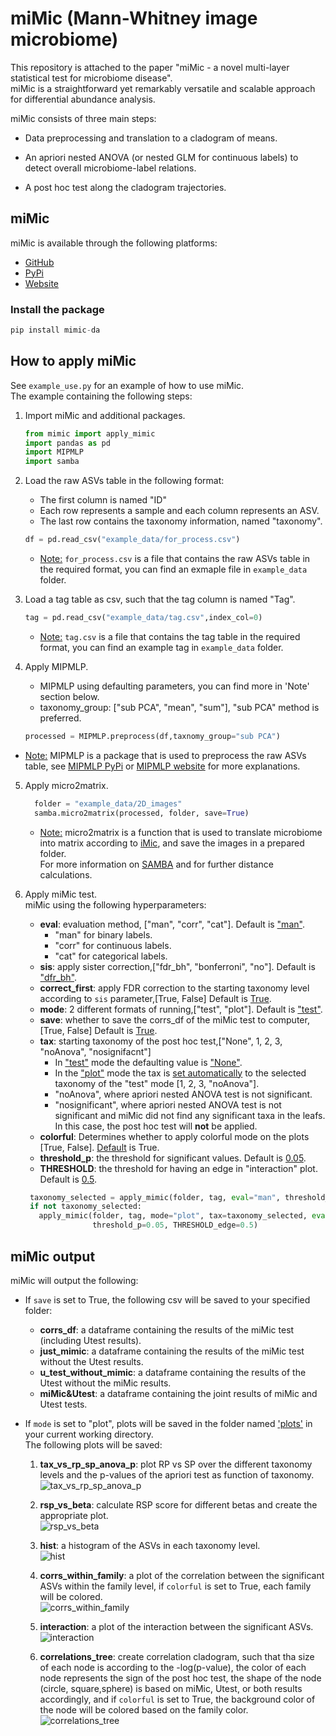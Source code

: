 # miMic (Mann-Whitney image microbiome) 

This repository is attached to the paper "miMic - a novel multi-layer statistical test for microbiome disease".    
miMic is a straightforward yet remarkably versatile and scalable approach for differential abundance analysis.

miMic consists of three main steps:

- Data preprocessing and translation to a cladogram of means.

-  An apriori nested ANOVA (or nested GLM for continuous labels) to detect overall microbiome-label relations.

-  A post hoc test along the cladogram trajectories.


##  miMic

miMic is available through the following platforms:
- [GitHub](https://github.com/oshritshtossel/miMic) 
- [PyPi](https://pypi.org/project/mimic-da/)
- [Website](https://micros.math.biu.ac.il/)

### Install the package
```python
pip install mimic-da
```
##  How to apply miMic 
See `example_use.py` for an example of how to use miMic.  
The example containing the following steps:

1.  Import miMic and additional packages.
    ```python
    from mimic import apply_mimic
    import pandas as pd
    import MIPMLP
    import samba
    ```

2. Load the raw ASVs table in the following format:    
   - The first column is named "ID"
   - Each row represents a sample and each column represents an ASV.  
   - The last row contains the taxonomy information, named "taxonomy".

    ```python
    df = pd.read_csv("example_data/for_process.csv")
    ```
   - <u>Note:</u> `for_process.csv` is a file that contains the raw ASVs table in the required format, you can find an exmaple file in `example_data` folder.   


3. Load a tag table as csv, such that the tag column is named "Tag".

      ```python
    tag = pd.read_csv("example_data/tag.csv",index_col=0)
      ```
   - <u>Note:</u>  `tag.csv` is a file that contains the tag table in the required format, you can find an example tag in `example_data` folder.


4. Apply MIPMLP.
   - MIPMLP using defaulting parameters, you can find more in 'Note' section below.
   - taxonomy_group: ["sub PCA", "mean", "sum"], "sub PCA" method is preferred.

   ```python
   processed = MIPMLP.preprocess(df,taxnomy_group="sub PCA")
   ```
  - <u>Note:</u>  MIPMLP is a package that is used to preprocess the raw ASVs table, see [MIPMLP PyPi](https://pypi.org/project/MIPMLP/) or [MIPMLP website](https://mip-mlp.math.biu.ac.il/Home) for more explanations.
     

5. Apply micro2matrix.

      ```python
        folder = "example_data/2D_images"
        samba.micro2matrix(processed, folder, save=True)
    ```
   - <u>Note:</u> micro2matrix is a function that is used to translate microbiome into matrix according to [iMic](https://www.tandfonline.com/doi/full/10.1080/19490976.2023.2224474), and save the images in a prepared folder.   
     For more information on [SAMBA](https://github.com/oshritshtossel/SAMBA) and for further distance calculations.


6. Apply miMic test.   
   miMic using the following hyperparameters:   
    - **eval**: evaluation method, ["man", "corr", "cat"]. Default is <u>"man"</u>.
      - "man" for binary labels.
      - "corr" for continuous labels.
      - "cat" for categorical labels.
    - **sis**: apply sister correction,["fdr_bh", "bonferroni", "no"]. Default is <u>"dfr_bh"</u>.
    - **correct_first**: apply FDR correction to the starting taxonomy level according to `sis` parameter,[True, False] Default is <u>True</u>.
    - **mode**: 2 different formats of running,["test", "plot"]. Default is <u>"test"</u>.
    - **save**: whether to save the corrs_df of the miMic test to computer,[True, False] Default is <u>True</u>.
    - **tax**: starting taxonomy of the post hoc test,["None", 1, 2, 3, "noAnova", "nosignifacnt"]   
      - In <u>"test"</u> mode the defaulting value is <u>"None"</u>. 
      - In the <u>"plot"</u> mode the tax is <u>set automatically</u> to the selected taxonomy of the "test" mode [1, 2, 3, "noAnova"].
      - "noAnova", where apriori nested ANOVA test is not significant.
      - "nosignificant", where apriori nested ANOVA test is not significant and miMic did not find any significant taxa in the leafs. In this case, the post hoc test will **not** be applied.
    - **colorful**: Determines whether to apply colorful mode on the plots [True, False]. <u>Default</u> is True.
    - **threshold_p**: the threshold for significant values. Default is <u>0.05</u>.
    - **THRESHOLD**: the threshold for having an edge in "interaction" plot. Default is <u>0.5</u>.

     ```python
      taxonomy_selected = apply_mimic(folder, tag, eval="man", threshold_p=0.05, save=True)
      if not taxonomy_selected:
        apply_mimic(folder, tag, mode="plot", tax=taxonomy_selected, eval="man", sis='fdr_bh', save=False,
                    threshold_p=0.05, THRESHOLD_edge=0.5)
   ```
##  miMic output
miMic will output the following:

- If `save` is set to True, the following csv will be saved to your specified folder:
  - **corrs_df**: a dataframe containing the results of the miMic test (including Utest results).
  - **just_mimic**: a dataframe containing the results of the miMic test without the Utest results.
  - **u_test_without_mimic**: a dataframe containing the results of the Utest without the miMic results.
  - **miMic&Utest**: a dataframe containing the joint results of miMic and Utest tests.


- If `mode` is set to "plot", plots will be saved in the folder named <u>'plots'</u> in your current working directory.    
The following plots will be saved:
   1.  **tax_vs_rp_sp_anova_p**: plot RP vs SP over the different taxonomy levels and the p-values of the apriori test as function of taxonomy.   
  ![tax_vs_rp_sp_anova_p](https://github.com/oshritshtossel/miMic/blob/master/plots/tax_vs_rp_sp_anova_p.png)

   2. **rsp_vs_beta**: calculate RSP score for different betas and create the appropriate plot.   
  ![rsp_vs_beta](https://github.com/oshritshtossel/miMic/blob/master/plots/rsp_vs_beta.png)

   3. **hist**: a histogram of the ASVs in each taxonomy level.   
  ![hist](https://github.com/oshritshtossel/miMic/blob/master/plots/hist.png)

   4. **corrs_within_family**: a plot of the correlation between the significant ASVs within the family level, if `colorful` is set to True, each family will be colored.    
  ![corrs_within_family](https://github.com/oshritshtossel/miMic/blob/master/plots/corrs_within_family.png)

   5. **interaction**: a plot of the interaction between the significant ASVs.  
  ![interaction](https://github.com/oshritshtossel/miMic/blob/master/plots/interaction.png)

   6. **correlations_tree**: create correlation cladogram, such that tha size of each node is according to the -log(p-value), the color of 
       each node represents the sign of the post hoc test, the shape of the node (circle, square,sphere) is based on 
       miMic, Utest, or both results accordingly, and if `colorful` is set to True, the background color of the node will be colored based on the family color.  
   ![correlations_tree](https://github.com/oshritshtossel/miMic/blob/master/plots/correlations_tree.png)





 
   
   

